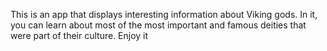This is an app that displays interesting information about Viking gods. In it, you can learn about most of the most important and famous deities that were part of their culture. Enjoy it
